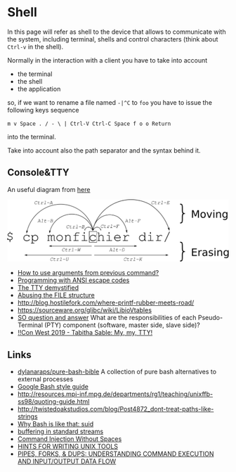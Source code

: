 # Shell

In this page will refer as shell to the device that allows to communicate with the system, including terminal,
shells and control characters (think about ``Ctrl-v`` in the shell).

Normally in the interaction with a client you have to take into account

 - the terminal
 - the shell
 - the application

so, if we want to rename a file named ``-|^C`` to ``foo`` you  have to issue the following
keys sequence

    m v Space . / - \ | Ctrl-V Ctrl-C Space f o o Return

into the terminal.

Take into account also the path separator and the syntax behind it.

## Console&TTY

An useful diagram from [here](https://clementc.github.io/blog/2018/01/25/moving_cli/)

![](moving_cli.png)

 - [How to use arguments from previous command?](https://stackoverflow.com/questions/4009412/how-to-use-arguments-from-previous-command/32332694)
 - [Programming with ANSI escape codes](http://www.lihaoyi.com/post/BuildyourownCommandLinewithANSIescapecodes.html)
 - [The TTY demystified](http://www.linusakesson.net/programming/tty/)
 - [Abusing the FILE structure](https://outflux.net/blog/archives/2011/12/22/abusing-the-file-structure/)
 - http://blog.hostilefork.com/where-printf-rubber-meets-road/
 - https://sourceware.org/glibc/wiki/LibioVtables
 - [SO question and answer](https://unix.stackexchange.com/questions/117981/what-are-the-responsibilities-of-each-pseudo-terminal-pty-component-software) What are the responsibilities of each Pseudo-Terminal (PTY) component (software, master side, slave side)?
 - [!!Con West 2019 - Tabitha Sable: My, my, TTY!](https://www.youtube.com/watch?v=bdBQPwMFkFY)

## Links

 - [dylanaraps/pure-bash-bible](https://github.com/dylanaraps/pure-bash-bible) A collection of pure bash alternatives to external processes
 - [Google Bash style guide](https://google.github.io/styleguide/shell.xml)
 - http://resources.mpi-inf.mpg.de/departments/rg1/teaching/unixffb-ss98/quoting-guide.html
 - http://twistedoakstudios.com/blog/Post4872_dont-treat-paths-like-strings
 - [Why Bash is like that: suid](http://www.vidarholen.net/contents/blog/?p=30)
 - [buffering in standard streams](http://www.pixelbeat.org/programming/stdio_buffering/)
 - [Command Injection Without Spaces](http://www.betterhacker.com/2016/10/command-injection-without-spaces.html)
 - [HINTS FOR WRITING UNIX TOOLS](https://monkey.org/~marius/unix-tools-hints.html)
 - [PIPES, FORKS, & DUPS: UNDERSTANDING COMMAND EXECUTION AND INPUT/OUTPUT DATA FLOW](http://www.rozmichelle.com/pipes-forks-dups/)
